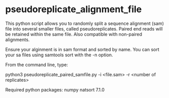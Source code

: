 # pseudoreplicate_alignment_file
This python script allows you to randomly split a sequence alignment (sam) file into several smaller files, called pseudoreplicates. Paired end reads will be retained within the same file. Also compatible with non-paired alignments. 

Ensure your alginment is in sam format and sorted by name. You can sort your sa files using samtools sort with the -n option.

From the command line, type:

python3 pseudoreplicate_paired_samfile.py -i <file.sam> -r \<number of replicates\>


Required python packages:
numpy
natsort 7.1.0

